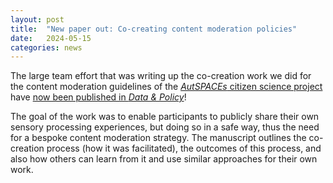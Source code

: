 ```yaml
---
layout: post
title:  "New paper out: Co-creating content moderation policies"
date:   2024-05-15
categories: news
---
```


The large team effort that was writing up the co-creation work we did for the content moderation guidelines of the [_AutSPACEs_ citizen science project](https://github.com/alan-turing-institute/AutSPACEs/) have [now been published in _Data & Policy_](https://doi.org/10.1017/dap.2024.21)!

The goal of the work was to enable participants to publicly share their own sensory processing experiences, but doing so in a safe way, thus the need for a bespoke content moderation strategy. The manuscript outlines the co-creation process (how it was facilitated), the outcomes of this process, and also how others can learn from it and use similar approaches for their own work. 